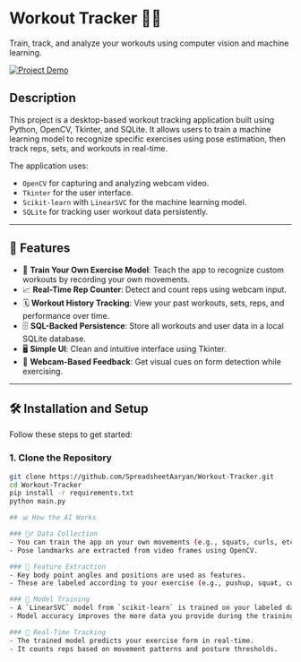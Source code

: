 # Workout Tracker 🏋️‍♂️  
Train, track, and analyze your workouts using computer vision and machine learning.

[![Project Demo](https://img.shields.io/badge/Watch-Demo-red)](https://youtu.be/zd0G3uwaul4?si=89-RomV_qXvx4VIf)

## Description  
This project is a desktop-based workout tracking application built using Python, OpenCV, Tkinter, and SQLite. It allows users to train a machine learning model to recognize specific exercises using pose estimation, then track reps, sets, and workouts in real-time.

The application uses:
- `OpenCV` for capturing and analyzing webcam video.
- `Tkinter` for the user interface.
- `Scikit-learn` with `LinearSVC` for the machine learning model.
- `SQLite` for tracking user workout data persistently.

---

## 🎯 Features

- 🧠 **Train Your Own Exercise Model**: Teach the app to recognize custom workouts by recording your own movements.
- 📈 **Real-Time Rep Counter**: Detect and count reps using webcam input.
- 🗓️ **Workout History Tracking**: View your past workouts, sets, reps, and performance over time.
- 🗄️ **SQL-Backed Persistence**: Store all workouts and user data in a local SQLite database.
- 🖥️ **Simple UI**: Clean and intuitive interface using Tkinter.
- 🎥 **Webcam-Based Feedback**: Get visual cues on form detection while exercising.

---

## 🛠️ Installation and Setup

Follow these steps to get started:

### 1. Clone the Repository
```bash
git clone https://github.com/SpreadsheetAaryan/Workout-Tracker.git
cd Workout-Tracker
pip install -r requirements.txt
python main.py

## 📊 How the AI Works

### 🏋️‍♂️ Data Collection
- You can train the app on your own movements (e.g., squats, curls, etc.).
- Pose landmarks are extracted from video frames using OpenCV.

### 📐 Feature Extraction
- Key body point angles and positions are used as features.
- These are labeled according to your exercise (e.g., pushup, squat, curl).

### 🧠 Model Training
- A `LinearSVC` model from `scikit-learn` is trained on your labeled data.
- Model accuracy improves the more data you provide during the training phase.

### 🎯 Real-Time Tracking
- The trained model predicts your exercise form in real-time.
- It counts reps based on movement patterns and posture thresholds.




